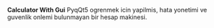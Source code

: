 **Calculator With Gui**
PyqQt5 ogrenmek icin yapilmis, hata yonetimi ve guvenlik onlemi bulunmayan bir hesap makinesi.
